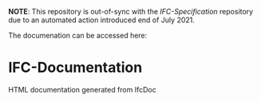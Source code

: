 **NOTE**: This repository is out-of-sync with the *IFC-Specification* repository due to an automated action introduced end of July 2021. 

The documenation can be accessed here: 

# IFC-Documentation
HTML documentation generated from IfcDoc


